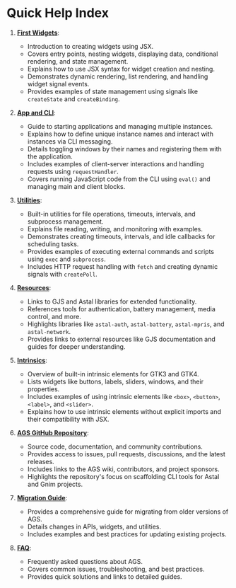 # Quick Help Index

1. **[First Widgets](https://aylur.github.io/ags/guide/first-widgets.html)**:
   - Introduction to creating widgets using JSX.
   - Covers entry points, nesting widgets, displaying data, conditional rendering, and state management.
   - Explains how to use JSX syntax for widget creation and nesting.
   - Demonstrates dynamic rendering, list rendering, and handling widget signal events.
   - Provides examples of state management using signals like `createState` and `createBinding`.

2. **[App and CLI](https://aylur.github.io/ags/guide/app-cli.html)**:
   - Guide to starting applications and managing multiple instances.
   - Explains how to define unique instance names and interact with instances via CLI messaging.
   - Details toggling windows by their names and registering them with the application.
   - Includes examples of client-server interactions and handling requests using `requestHandler`.
   - Covers running JavaScript code from the CLI using `eval()` and managing main and client blocks.

3. **[Utilities](https://aylur.github.io/ags/guide/utilities.html)**:
   - Built-in utilities for file operations, timeouts, intervals, and subprocess management.
   - Explains file reading, writing, and monitoring with examples.
   - Demonstrates creating timeouts, intervals, and idle callbacks for scheduling tasks.
   - Provides examples of executing external commands and scripts using `exec` and `subprocess`.
   - Includes HTTP request handling with `fetch` and creating dynamic signals with `createPoll`.

4. **[Resources](https://aylur.github.io/ags/guide/resources.html)**:
   - Links to GJS and Astal libraries for extended functionality.
   - References tools for authentication, battery management, media control, and more.
   - Highlights libraries like `astal-auth`, `astal-battery`, `astal-mpris`, and `astal-network`.
   - Provides links to external resources like GJS documentation and guides for deeper understanding.

5. **[Intrinsics](https://aylur.github.io/ags/guide/intrinsics.html)**:
   - Overview of built-in intrinsic elements for GTK3 and GTK4.
   - Lists widgets like buttons, labels, sliders, windows, and their properties.
   - Includes examples of using intrinsic elements like `<box>`, `<button>`, `<label>`, and `<slider>`.
   - Explains how to use intrinsic elements without explicit imports and their compatibility with JSX.

6. **[AGS GitHub Repository](https://github.com/Aylur/ags/)**:
   - Source code, documentation, and community contributions.
   - Provides access to issues, pull requests, discussions, and the latest releases.
   - Includes links to the AGS wiki, contributors, and project sponsors.
   - Highlights the repository's focus on scaffolding CLI tools for Astal and Gnim projects.

7. **[Migration Guide](https://aylur.github.io/ags/guide/migration-guide.html)**:
   - Provides a comprehensive guide for migrating from older versions of AGS.
   - Details changes in APIs, widgets, and utilities.
   - Includes examples and best practices for updating existing projects.

8. **[FAQ](https://aylur.github.io/ags/guide/faq.html)**:
   - Frequently asked questions about AGS.
   - Covers common issues, troubleshooting, and best practices.
   - Provides quick solutions and links to detailed guides.
